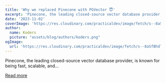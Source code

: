 ```yaml
---
title: 'Why we replaced Pinecone with PGVector 😇'
excerpt: 'Pinecone, the leading closed-source vector database provider, is known for being fast, scalable, and...'
date: '2023-11-02'
coverImage: 'https://res.cloudinary.com/practicaldev/image/fetch/s--8aSfBhdT--/c_imagga_scale,f_auto,fl_progressive,h_420,q_auto,w_1000/https://dev-to-uploads.s3.amazonaws.com/uploads/articles/yaot7rttdcpp0w5znyrx.png'
author:
  name: Koders
  picture: "assets/blog/authors/koders.png"
ogImage:
  url: 'https://res.cloudinary.com/practicaldev/image/fetch/s--8aSfBhdT--/c_imagga_scale,f_auto,fl_progressive,h_420,q_auto,w_1000/https://dev-to-uploads.s3.amazonaws.com/uploads/articles/yaot7rttdcpp0w5znyrx.png'
---
```


Pinecone, the leading closed-source vector database provider, is known for being fast, scalable, and...

[Read more](https://dev.to/confidentai/why-we-replaced-pinecone-with-pgvector-2ofj)
